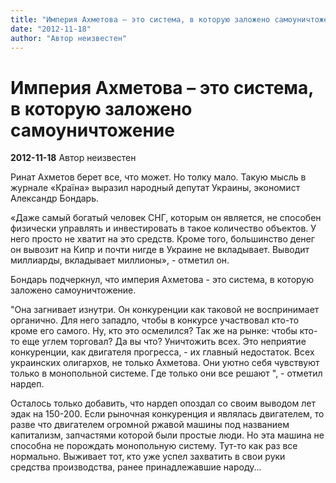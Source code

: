```yaml
---
title: "Империя Ахметова – это система, в которую заложено самоуничтожение"
date: "2012-11-18"
author: "Автор неизвестен"
---
```


# Империя Ахметова – это система, в которую заложено самоуничтожение

**2012-11-18** Автор неизвестен

Ринат Ахметов берет все, что может. Но толку мало. Такую мысль в журнале «Країна» выразил народный депутат Украины, экономист Александр Бондарь.

«Даже самый богатый человек СНГ, которым он является, не способен физически управлять и инвестировать в такое количество объектов. У него просто не хватит на это средств. Кроме того, большинство денег он вывозит на Кипр и почти нигде в Украине не вкладывает. Выводит миллиарды, вкладывает миллионы», - отметил он.

Бондарь подчеркнул, что империя Ахметова - это система, в которую заложено самоуничтожение.

"Она загнивает изнутри. Он конкуренции как таковой не воспринимает органично. Для него западло, чтобы в конкурсе участвовал кто-то кроме его самого. Ну, кто это осмелился? Так же на рынке: чтобы кто-то еще углем торговал? Да вы что? Уничтожить всех. Это неприятие конкуренции, как двигателя прогресса, - их главный недостаток. Всех украинских олигархов, не только Ахметова. Они уютно себя чувствуют только в монопольной системе. Где только они все решают ", - отметил нардеп.

Осталось только добавить, что нардеп опоздал со своим выводом лет эдак на 150-200. Если рыночная конкуренция и являлась двигателем, то разве что двигателем огромной ржавой машины под названием капитализм, запчастями которой были простые люди. Но эта машина не способна не порождать монопольную систему. Тут-то как раз все нормально. Выживает тот, кто уже успел захватить в свои руки средства производства, ранее принадлежавшие народу...